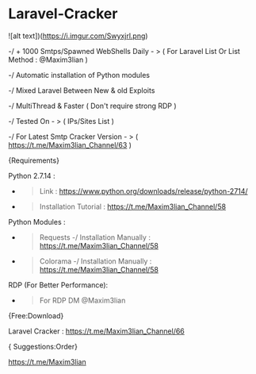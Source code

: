 # Laravel-Cracker
![alt text])(https://i.imgur.com/Swyxjrl.png)

-/ + 1000 Smtps/Spawned WebShells Daily - > ( For Laravel List Or List Method : @Maxim3lian )

-/ Automatic installation of Python modules

-/ Mixed Laravel Between New & old Exploits

-/ MultiThread & Faster ( Don't require strong RDP )

-/ Tested On - > ( IPs/Sites List )

-/ For Latest Smtp Cracker Version - > ( https://t.me/Maxim3lian_Channel/63 )

{Requirements}

Python 2.7.14 :
- > Link : https://www.python.org/downloads/release/python-2714/
- > Installation Tutorial : https://t.me/Maxim3lian_Channel/58

Python Modules :
- > Requests -/ Installation Manually : https://t.me/Maxim3lian_Channel/58
- > Colorama -/ Installation Manually : https://t.me/Maxim3lian_Channel/58

RDP (For Better Performance):
- > For RDP DM @Maxim3lian

{Free:Download}

Laravel Cracker : https://t.me/Maxim3lian_Channel/66

{ Suggestions:Order}

https://t.me/Maxim3lian
